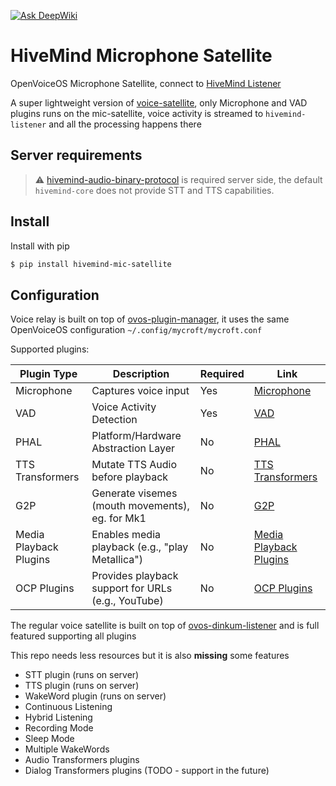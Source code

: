 [![Ask DeepWiki](https://deepwiki.com/badge.svg)](https://deepwiki.com/JarbasHiveMind/hivemind-mic-satellite)

# HiveMind Microphone Satellite

OpenVoiceOS Microphone Satellite, connect to [HiveMind Listener](https://github.com/JarbasHiveMind/HiveMind-listener)

A super lightweight version of [voice-satellite](https://github.com/JarbasHiveMind/HiveMind-voice-sat), only Microphone and VAD plugins runs on the mic-satellite, voice activity is streamed to `hivemind-listener` and all the processing happens there

## Server requirements

> ⚠️ [hivemind-audio-binary-protocol](https://github.com/JarbasHiveMind/hivemind-audio-binary-protocol) is required server side, the default `hivemind-core` does not provide STT and TTS capabilities.

## Install

Install with pip

```bash
$ pip install hivemind-mic-satellite
```

## Configuration

Voice relay is built on top of [ovos-plugin-manager](https://github.com/OpenVoiceOS/ovos-plugin-manager), it uses the same OpenVoiceOS configuration `~/.config/mycroft/mycroft.conf`

Supported plugins:

| Plugin Type            | Description                                        | Required | Link                                                                                                       |
|------------------------|----------------------------------------------------|----------|------------------------------------------------------------------------------------------------------------|
| Microphone             | Captures voice input                               | Yes      | [Microphone](https://openvoiceos.github.io/ovos-technical-manual/mic_plugins/)                             |
| VAD                    | Voice Activity Detection                           | Yes      | [VAD](https://openvoiceos.github.io/ovos-technical-manual/vad_plugins/)                                    |
| PHAL                   | Platform/Hardware Abstraction Layer                | No       | [PHAL](https://openvoiceos.github.io/ovos-technical-manual/PHAL/)                                          |
| TTS Transformers       | Mutate TTS Audio before playback                   | No       | [TTS Transformers](https://openvoiceos.github.io/ovos-technical-manual/audio_service/#transformer-plugins) |
| G2P                    | Generate visemes (mouth movements), eg. for Mk1    | No       | [G2P](https://openvoiceos.github.io/ovos-technical-manual/g2p_plugins/)                                    |
| Media Playback Plugins | Enables media playback (e.g., "play Metallica")    | No       | [Media Playback Plugins](https://openvoiceos.github.io/ovos-technical-manual/media_plugins/)               |
| OCP Plugins            | Provides playback support for URLs (e.g., YouTube) | No       | [OCP Plugins](https://openvoiceos.github.io/ovos-technical-manual/ocp_plugins/)                            |

The regular voice satellite is built on top of [ovos-dinkum-listener](https://github.com/OpenVoiceOS/ovos-dinkum-listener) and is full featured supporting all plugins

This repo needs less resources but it is also **missing** some features

- STT plugin (runs on server)
- TTS plugin (runs on server)
- WakeWord plugin (runs on server)
- Continuous Listening
- Hybrid Listening
- Recording Mode
- Sleep Mode
- Multiple WakeWords
- Audio Transformers plugins
- Dialog Transformers plugins  (TODO - support in the future)
